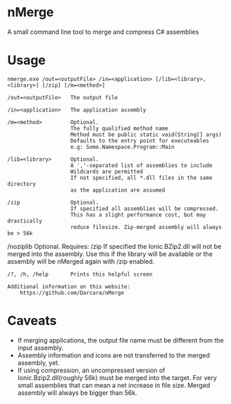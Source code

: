 nMerge
======

A small command line tool to merge and compress C# assemblies

Usage
=====

	nmerge.exe /out=<outputFile> /in=<application> [/lib=<library>,<library>] [/zip] [/m=<method>]
	
	/out=<outputFile>   The output file
	
	/in=<application>   The application assembly
	
	/m=<method>         Optional.
	                    The fully qualified method name
	                    Method must be public static void(String[] args)
	                    Defaults to the entry point for executeables
	                    e.g: Some.Namespace.Program::Main
	
	/lib=<library>      Optional.
	                    A ','-separated list of assemblies to include
	                    Wildcards are permitted
	                    If not specified, all *.dll files in the same directory
	                    as the application are assumed
	
	/zip                Optional.
	                    If specified all assemblies will be compressed.
	                    This has a slight performance cost, but may drastically
	                    reduce filesize. Zip-merged assembly will always be > 56k
  /noziplib           Optional.
                      Requires: /zip
                      If specified the Ionic.BZip2.dll will not be merged into
                      the assembly. Use this if the library will be available or
                      the assembly will be nMerged again with /zip enabled.
	
	/?, /h, /help       Prints this helpful screen
	
	Additional information on this website:
		https://github.com/Darcara/nMerge
  
Caveats
=======

* If merging applications, the output file name must be different from the input assembly.
* Assembly information and icons are not transferred to the merged assembly, yet.
* If using compression, an uncompressed version of Ionic.Bzip2.dll(roughly 56k) must be merged into the target. For very small assemblies that can mean a net increase in file size. Merged assembly will always be bigger than 56k.  
 
